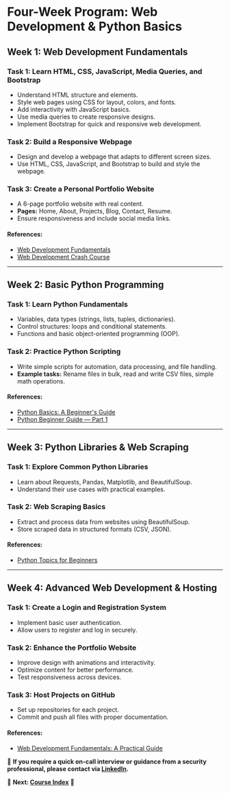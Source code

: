 # Four-Week Program: Web Development & Python Basics

## Week 1: Web Development Fundamentals

### Task 1: Learn HTML, CSS, JavaScript, Media Queries, and Bootstrap
- Understand HTML structure and elements.
- Style web pages using CSS for layout, colors, and fonts.
- Add interactivity with JavaScript basics.
- Use media queries to create responsive designs.
- Implement Bootstrap for quick and responsive web development.

### Task 2: Build a Responsive Webpage
- Design and develop a webpage that adapts to different screen sizes.
- Use HTML, CSS, JavaScript, and Bootstrap to build and style the webpage.

### Task 3: Create a Personal Portfolio Website
- A 6-page portfolio website with real content.
- **Pages:** Home, About, Projects, Blog, Contact, Resume.
- Ensure responsiveness and include social media links.

#### **References:**
- [Web Development Fundamentals](https://medium.com/@code-and-cozy/web-development-fundamentals-a-guide-for-beginners-and-intermediate-developers-cc24c9d5ada7)
- [Web Development Crash Course](https://medium.com/design-bootcamp/web-development-crash-course-a-step-by-step-guide-to-the-basics-with-free-learning-resources-3d0f93b1b02d)

---

## Week 2: Basic Python Programming

### Task 1: Learn Python Fundamentals
- Variables, data types (strings, lists, tuples, dictionaries).
- Control structures: loops and conditional statements.
- Functions and basic object-oriented programming (OOP).

### Task 2: Practice Python Scripting
- Write simple scripts for automation, data processing, and file handling.
- **Example tasks:** Rename files in bulk, read and write CSV files, simple math operations.

#### **References:**
- [Python Basics: A Beginner's Guide](https://medium.com/@mohsin.shaikh324/python-basics-a-beginners-guide-968615a99850)
- [Python Beginner Guide — Part 1](https://medium.com/@markwkiehl/python-beginner-guide-part-1-1adcf52d7f65)

---

## Week 3: Python Libraries & Web Scraping

### Task 1: Explore Common Python Libraries
- Learn about Requests, Pandas, Matplotlib, and BeautifulSoup.
- Understand their use cases with practical examples.

### Task 2: Web Scraping Basics
- Extract and process data from websites using BeautifulSoup.
- Store scraped data in structured formats (CSV, JSON).

#### **References:**
- [Python Topics for Beginners](https://medium.com/@prateekbansalind/python-topics-for-beginners-from-basic-to-advanced-312cbedf8d0e)

---

## Week 4: Advanced Web Development & Hosting

### Task 1: Create a Login and Registration System
- Implement basic user authentication.
- Allow users to register and log in securely.

### Task 2: Enhance the Portfolio Website
- Improve design with animations and interactivity.
- Optimize content for better performance.
- Test responsiveness across devices.

### Task 3: Host Projects on GitHub
- Set up repositories for each project.
- Commit and push all files with proper documentation.

#### **References:**
- [Web Development Fundamentals: A Practical Guide](https://medium.com/@ehuerikenbaba/web-development-fundamentals-a-practical-guide-326e0baefa2f)


📩 **If you require a quick on-call interview or guidance from a security professional, please contact via [LinkedIn](https://www.linkedin.com/in/manas-ramesh-9a7ba4149/).**  

📌 **Next: [Course Index](./structure)** 🚀
